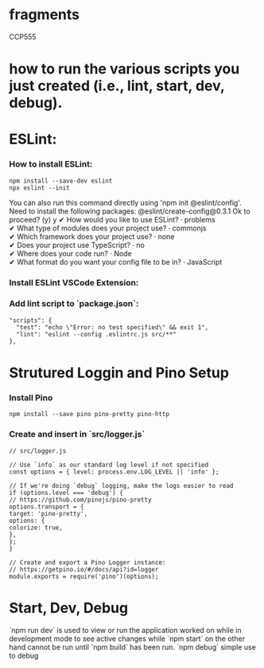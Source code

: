 # fragments

CCP555

<h1>how to run the various scripts you just created (i.e., lint, start, dev, debug).</h1>

<h1>ESLint:</h1>

<h3>How to install ESLint:</h2>

```
npm install --save-dev eslint
npx eslint --init
```

<p>You can also run this command directly using 'npm init @eslint/config'.
Need to install the following packages:
  @eslint/create-config@0.3.1
Ok to proceed? (y) y
✔ How would you like to use ESLint? · problems <br>
✔ What type of modules does your project use? · commonjs <br>
✔ Which framework does your project use? · none <br>
✔ Does your project use TypeScript? · no <br>
✔ Where does your code run? · Node <br>
✔ What format do you want your config file to be in? · JavaScript <br>
</p>

<h3> Install ESLint VSCode Extension:</h3>
<h3> Add lint script to `package.json`:</h3>

```
"scripts": {
  "test": "echo \"Error: no test specified\" && exit 1",
  "lint": "eslint --config .eslintrc.js src/**"
},
```

<h1> Strutured Loggin and Pino Setup </h1>
<h3> Install Pino</h3>

`npm install --save pino pino-pretty pino-http`

<h3>Create and insert in `src/logger.js`</h3>

```
// src/logger.js

// Use `info` as our standard log level if not specified
const options = { level: process.env.LOG_LEVEL || 'info' };

// If we're doing `debug` logging, make the logs easier to read
if (options.level === 'debug') {
// https://github.com/pinojs/pino-pretty
options.transport = {
target: 'pino-pretty',
options: {
colorize: true,
},
};
}

// Create and export a Pino Logger instance:
// https://getpino.io/#/docs/api?id=logger
module.exports = require('pino')(options);
```

<h1> Start, Dev, Debug </h1>
<p>
`npm run dev` is used to view or run the application worked on while in development mode to see active changes while `npm start` on the other hand cannot be run until `npm build` has been run.
`npm debug` simple use to debug
</p>
